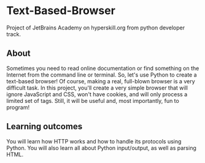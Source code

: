 # Text-Based-Browser
Project of JetBrains Academy on hyperskill.org from python developer track.


## About
Sometimes you need to read online documentation or find something on the Internet from the command line or terminal. So, let's use Python to create a text-based browser! Of course, making a real, full-blown browser is a very difficult task. In this project, you'll create a very simple browser that will ignore JavaScript and CSS, won't have cookies, and will only process a limited set of tags. Still, it will be useful and, most importantly, fun to program!

## Learning outcomes
You will learn how HTTP works and how to handle its protocols using Python. You will also learn all about Python input/output, as well as parsing HTML.
